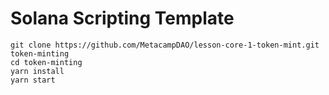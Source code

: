 # Solana Scripting Template

```
git clone https://github.com/MetacampDAO/lesson-core-1-token-mint.git token-minting
cd token-minting
yarn install
yarn start
```
